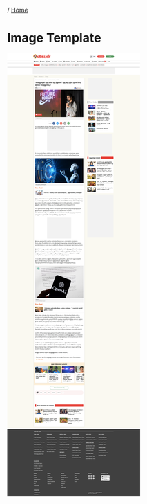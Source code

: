 / [Home](index.md)

# Image Template

![ABC](https://github.com/rajasgs/rjwiki/blob/master/images/teen-founder-1.png?raw=true)

